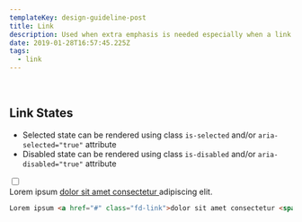 ```yaml
---
templateKey: design-guideline-post
title: Link
description: Used when extra emphasis is needed especially when a link needs to standout from the surrounding text.
date: 2019-01-28T16:57:45.225Z
tags:
  - link
--- 
```


 

<br>

## Link States
* Selected state can be rendered using class `is-selected` and/or `aria-selected="true"` attribute
* Disabled state can be rendered using class `is-disabled` and/or `aria-disabled="true"` attribute


<div class="fd-tile docs-component docs-component__">
    <label class="fd-form__label docs-component__bg-toggle" for="" title="Change Background">
      <span class="fd-toggle fd-toggle--xs fd-form__control">
        <input type="checkbox" name="" value="" id="" class="toggle-bg">
        <span class="fd-toggle__switch" role="presentation"></span>
      </span>
    </label>
    <div class="fd-tile__content">
Lorem ipsum <a href="#" class="fd-link">dolor sit amet consectetur <span class="sap-icon--cart"></span> </a> adipiscing elit.
</div>
</div>

```html
Lorem ipsum <a href="#" class="fd-link">dolor sit amet consectetur <span class="sap-icon--cart"></span> </a> adipiscing elit.
```


